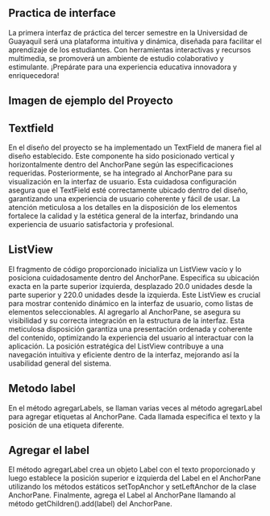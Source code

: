 ## Practica de interface

La primera interfaz de práctica del tercer semestre en la Universidad de Guayaquil será una plataforma intuitiva y dinámica, diseñada para facilitar el aprendizaje de los estudiantes. Con herramientas interactivas y recursos multimedia, se promoverá un ambiente de estudio colaborativo y estimulante. ¡Prepárate para una experiencia educativa innovadora y enriquecedora!

## Imagen de ejemplo del Proyecto


## Textfield
En el diseño del proyecto se ha implementado un TextField de manera fiel al diseño establecido. Este componente ha sido posicionado vertical y horizontalmente dentro del AnchorPane según las especificaciones requeridas. Posteriormente, se ha integrado al AnchorPane para su visualización en la interfaz de usuario. Esta cuidadosa configuración asegura que el TextField esté correctamente ubicado dentro del diseño, garantizando una experiencia de usuario coherente y fácil de usar. La atención meticulosa a los detalles en la disposición de los elementos fortalece la calidad y la estética general de la interfaz, brindando una experiencia de usuario satisfactoria y profesional.

##   ListView
El fragmento de código proporcionado inicializa un ListView vacío y lo posiciona cuidadosamente dentro del AnchorPane. Especifica su ubicación exacta en la parte superior izquierda, desplazado 20.0 unidades desde la parte superior y 220.0 unidades desde la izquierda. Este ListView es crucial para mostrar contenido dinámico en la interfaz de usuario, como listas de elementos seleccionables. Al agregarlo al AnchorPane, se asegura su visibilidad y su correcta integración en la estructura de la interfaz. Esta meticulosa disposición garantiza una presentación ordenada y coherente del contenido, optimizando la experiencia del usuario al interactuar con la aplicación. La posición estratégica del ListView contribuye a una navegación intuitiva y eficiente dentro de la interfaz, mejorando así la usabilidad general del sistema.

## Metodo label
En el método agregarLabels, se llaman varias veces al método agregarLabel para agregar etiquetas al AnchorPane. Cada llamada especifica el texto y la posición de una etiqueta diferente.

## Agregar el label
El método agregarLabel crea un objeto Label con el texto proporcionado y luego establece la posición superior e izquierda del Label en el AnchorPane utilizando los métodos estáticos setTopAnchor y setLeftAnchor de la clase AnchorPane. Finalmente, agrega el Label al AnchorPane llamando al método getChildren().add(label) del AnchorPane.


